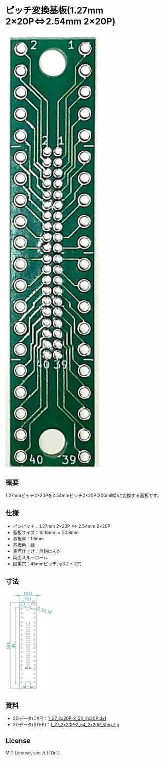 # ピッチ変換基板(1.27mm 2×20P⇔2.54mm 2×20P)

<img src="/img/ProductImage.jpg" width="300px">

## 概要
1.27mmピッチ2×20Pを2.54mmピッチ2×20P(300mil幅)に変換する基板です。

## 仕様
- ピンピッチ：1.27mm 2×20P ⇔ 2.54mm 2×20P
- 基板サイズ：10.16mm × 50.8mm
- 基板厚：1.6mm
- 基板色：緑
- 表面仕上げ：無鉛はんだ
- 両面スル―ホール
- 固定穴：45mmピッチ, φ3.2 × 2穴

<!--
## 販売  
[スイッチサイエンス委託販売ページ](https://www.switch-science.com/catalog/xxxx/)（ボックスヘッダ付）  
※大量注文や在庫に関する問い合わせは[こちら](mailto:info.y2kb@gmail.com)までご連絡ください。
-->

## 寸法
<img src="/img/dimension.png" width="150px">

## 資料
- 2Dデータ(DXF)：<a href="/raw/master/PCB_source/KiCad/dxf/1_27_2x20P-2_54_2x20P.dxf" download="">1_27_2x20P-2_54_2x20P.dxf</a>  
- 3Dデータ(STEP)：<a href="/raw/master/PCB_source/KiCad/step/1_27_2x20P-2_54_2x20P_step.zip" download="">1_27_2x20P-2_54_2x20P_step.zip</a>  

## License
MIT License, see `/LICENSE`.
